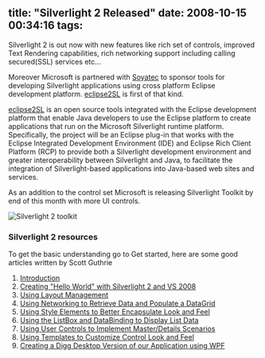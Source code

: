title: "Silverlight 2 Released"
date: 2008-10-15 00:34:16
tags:
---

Silverlight 2 is out now with new features like rich set of controls, improved Text Rendering capabilities, rich networking support including calling secured(SSL) services etc...

Moreover Microsoft is partnered with [Soyatec](http://www.soyatec.com/) to sponsor tools for developing Silverlight applications using cross platform Eclipse development platform. [eclipse2SL][1] is first of that kind.

[eclipse2SL][1] is an open source tools integrated with the Eclipse development platform that enable Java developers to use the Eclipse platform to create applications that run on the Microsoft Silverlight runtime platform. Specifically, the project will be an Eclipse plug-in that works with the Eclipse Integrated Development Environment (IDE) and Eclipse Rich Client Platform (RCP) to provide both a Silverlight development environment and greater interoperability between Silverlight and Java, to facilitate the integration of Silverlight-based applications into Java-based web sites and services.

As an addition to the control set Microsoft is releasing Silverlight Toolkit by end of this month with more UI controls.

![Silverlight 2 toolkit](http://cdn.rajeeshcv.com/images/2008/10/controlsppct-4-thumb.jpg)


### Silverlight 2 resources

To get the basic understanding go to Get started, here are some good articles written by Scott Guthrie

1. [Introduction][2]
2. [Creating "Hello World" with Silverlight 2 and VS 2008][3]
3. [Using Layout Management][4]
4. [Using Networking to Retrieve Data and Populate a DataGrid][5]
5. [Using Style Elements to Better Encapsulate Look and Feel][6]
6. [Using the ListBox and DataBinding to Display List Data][7]
7. [Using User Controls to Implement Master/Details Scenarios][8]
8. [Using Templates to Customize Control Look and Feel][9]
9. [Creating a Digg Desktop Version of our Application using WPF][10]


[1]: http://www.eclipse4sl.org/
[2]: http://weblogs.asp.net/scottgu/pages/silverlight-tutorial-part-1-creating-quot-hello-world-quot-with-silverlight-2-and-vs-2008.aspx
[3]: http://weblogs.asp.net/scottgu/pages/silverlight-tutorial-part-1-creating-quot-hello-world-quot-with-silverlight-2-and-vs-2008.aspx
[4]: http://weblogs.asp.net/scottgu/pages/silverlight-tutorial-part-2-using-layout-management.aspx
[5]: http://weblogs.asp.net/scottgu/pages/silverlight-tutorial-part-3-using-networking-to-retrieve-data-and-populate-a-datagrid.aspx
[6]: http://weblogs.asp.net/scottgu/pages/silverlight-tutorial-part-4-using-style-elements-to-better-encapsulate-look-and-feel.aspx
[7]: http://weblogs.asp.net/scottgu/pages/silverlight-tutorial-part-5-using-the-listbox-and-databinding-to-display-list-data.aspx
[8]: http://weblogs.asp.net/scottgu/pages/silverlight-tutorial-part-6-using-user-controls-to-implement-master-detail-scenarios.aspx
[9]: http://weblogs.asp.net/scottgu/pages/silverlight-tutorial-part-7-using-control-templates-to-customize-a-control-s-look-and-feel.aspx
[10]: http://weblogs.asp.net/scottgu/pages/silverlight-tutorial-part-8-creating-a-digg-desktop-application-using-wpf.aspx
